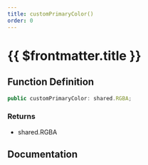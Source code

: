 ```yaml
---
title: customPrimaryColor()
order: 0
---
```


# {{ $frontmatter.title }}

## Function Definition

```ts
public customPrimaryColor: shared.RGBA;
```

### Returns

* shared.RGBA

## Documentation

<!--@include: ./parts/customPrimaryColor.md-->

